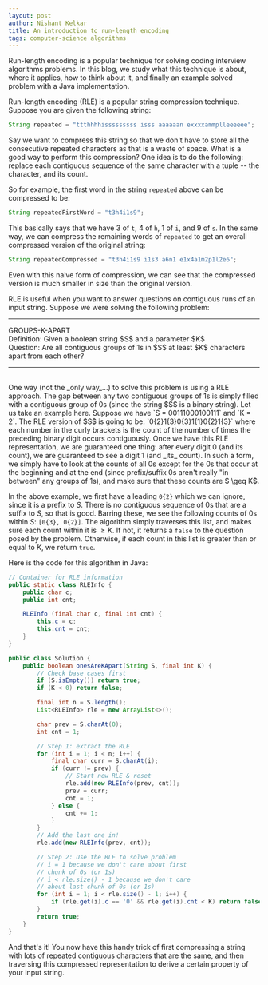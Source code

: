 ```yaml
---
layout: post
author: Nishant Kelkar
title: An introduction to run-length encoding
tags: computer-science algorithms
---
```


Run-length encoding is a popular technique for solving coding interview algorithms problems.
In this blog, we study what this technique is about, where it applies, how to think about it, and finally an example solved problem with a Java implementation.

Run-length encoding (RLE) is a popular string compression technique.
Suppose you are given the following string:

```java
String repeated = "ttthhhhisssssssss isss aaaaaan exxxxammplleeeeee";
```

Say we want to compress this string so that we don't have to store all the consecutive repeated characters as that is a waste of space.
What is a good way to perform this compression?
One idea is to do the following: replace each contiguous sequence of the same character with a tuple -- the character, and its count.

So for example, the first word in the string `repeated` above can be compressed to be:

```java
String repeatedFirstWord = "t3h4i1s9";
```

This basically says that we have 3 of `t`, 4 of `h`, 1 of `i`, and 9 of `s`.
In the same way, we can compress the remaining words of `repeated` to get an overall compressed version of the original string:

```java
String repeatedCompressed = "t3h4i1s9 i1s3 a6n1 e1x4a1m2p1l2e6";
```

Even with this naive form of compression, we can see that the compressed version is much smaller in size than the original version.

RLE is useful when you want to answer questions on contiguous runs of an input string.
Suppose we were solving the following problem:

<hr />
<div class="problem">GROUPS-K-APART</div>
<span class="problem-headers">Definition:</span> Given a boolean string $S$ and a parameter $K$<br/>
<span class="problem-headers">Question:</span> Are all contiguous groups of 1s in $S$ at least $K$ characters apart from each other?
<hr /><br/>
One way (not the _only way_...) to solve this problem is using a RLE approach.
The gap between any two contiguous groups of 1s is simply filled with a contiguous group of 0s (since the string $S$ is a binary string).
Let us take an example here.
Suppose we have `S = 00111000100111` and `K = 2`.
The RLE version of $S$ is going to be: `0{2}1{3}0{3}1{1}0{2}1{3}` where each number in the curly brackets is the count of the number of times the preceding binary digit occurs contiguously.
Once we have this RLE representation, we are guaranteed one thing: after every digit 0 (and its count), we are guaranteed to see a digit 1 (and _its_ count).
In such a form, we simply have to look at the counts of all 0s except for the 0s that occur at the beginning and at the end (since prefix/suffix 0s aren't really "in between" any groups of 1s), and make sure that these counts are $ \geq K$.

In the above example, we first have a leading `0{2}` which we can ignore, since it is a prefix to $S$.
There is no contiguous sequence of 0s that are a suffix to $S$, so that is good.
Barring these, we see the following counts of 0s within $S$: `[0{3}, 0{2}]`.
The algorithm simply traverses this list, and makes sure each count within it is $\geq K$.
If not, it returns a `false` to the question posed by the problem.
Otherwise, if each count in this list is greater than or equal to $K$, we return `true`.

Here is the code for this algorithm in Java:

```java
// Container for RLE information
public static class RLEInfo {
    public char c;
    public int cnt;

    RLEInfo (final char c, final int cnt) {
        this.c = c;
        this.cnt = cnt;
    }
}

public class Solution {
    public boolean onesAreKApart(String S, final int K) {
        // Check base cases first
        if (S.isEmpty()) return true;
        if (K < 0) return false;

        final int n = S.length();
        List<RLEInfo> rle = new ArrayList<>();

        char prev = S.charAt(0);
        int cnt = 1;

        // Step 1: extract the RLE
        for (int i = 1; i < n; i++) {
            final char curr = S.charAt(i);
            if (curr != prev) {
                // Start new RLE & reset
                rle.add(new RLEInfo(prev, cnt));
                prev = curr;
                cnt = 1;
            } else {
                cnt += 1;
            }
        }
        // Add the last one in!
        rle.add(new RLEInfo(prev, cnt));

        // Step 2: Use the RLE to solve problem
        // i = 1 because we don't care about first
        // chunk of 0s (or 1s)
        // i < rle.size() - 1 because we don't care
        // about last chunk of 0s (or 1s)
        for (int i = 1; i < rle.size() - 1; i++) {
            if (rle.get(i).c == '0' && rle.get(i).cnt < K) return false;
        }
        return true;
    }
}
```

And that's it!
You now have this handy trick of first compressing a string with lots of repeated contiguous characters that are the same, and then traversing this compressed representation to derive a certain property of your input string.
